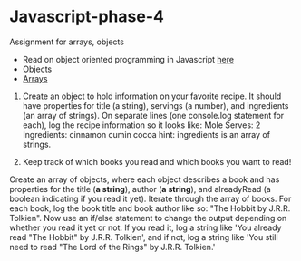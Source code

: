 # Javascript-phase-4
Assignment for arrays, objects

- Read on object oriented programming in Javascript [here](https://developer.mozilla.org/en-US/docs/Learn/JavaScript/Objects/Object-oriented_JS) 
- [Objects](https://www.w3schools.com/js/js_objects.asp)
- [Arrays](https://www.w3schools.com/js/js_arrays.asp)

1. Create an object to hold information on your favorite recipe. It should have properties for title (a string), servings (a number), and ingredients (an array of strings).
On separate lines (one console.log statement for each), log the recipe information so it looks like:
      Mole
      Serves: 2
      Ingredients:
      cinnamon
      cumin
      cocoa
hint: ingredients is an array of strings.

2. Keep track of which books you read and which books you want to read!

Create an array of objects, where each object describes a book and has properties for the title (**a string**), author (**a string**), and alreadyRead (a boolean indicating if you read it yet).
Iterate through the array of books. For each book, log the book title and book author like so: "The Hobbit by J.R.R. Tolkien".
Now use an if/else statement to change the output depending on whether you read it yet or not. 
If you read it, log a string like 'You already read "The Hobbit" by J.R.R. Tolkien', and if not, log a string like 'You still need to read "The Lord of the Rings" by J.R.R. Tolkien.'

